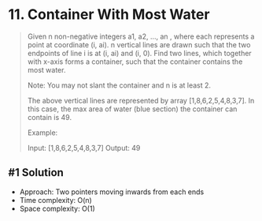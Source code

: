 # 11. Container With Most Water

> Given n non-negative integers a1, a2, ..., an , where each represents a point at coordinate (i, ai). n vertical lines are drawn such that the two endpoints of line i is at (i, ai) and (i, 0). Find two lines, which together with x-axis forms a container, such that the container contains the most water.
>
> Note: You may not slant the container and n is at least 2.
>
> The above vertical lines are represented by array [1,8,6,2,5,4,8,3,7]. In this case, the max area of water (blue section) the container can contain is 49.
>
> Example:
>
> Input: [1,8,6,2,5,4,8,3,7]
> Output: 49

## #1 Solution

- Approach: Two pointers moving inwards from each ends
- Time complexity: O(n)
- Space complexity: O(1)
